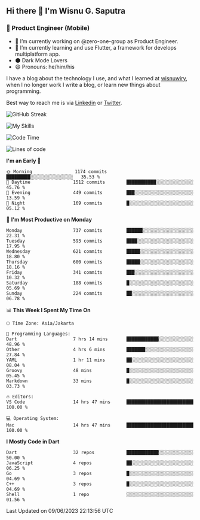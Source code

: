 ## Hi there 👋 I'm Wisnu G. Saputra

### :mobile_phone_off: Product Engineer (Mobile)

- 🔭 I’m currently working on @zero-one-group as Product Engineer.
- 🌱 I’m currently learning and use Flutter, a framework for develops multiplatform app.
- 🌑 Dark Mode Lovers
- 😄 Pronouns: he/him/his

I have a blog about the technology I use, and what I learned at [wisnuwiry](https://wisnuwiry.space/), when I no longer work I write a blog, or learn new things about programming.

Best way to reach me is via [Linkedin](https://www.linkedin.com/in/wisnu-saputra/) or [Twitter](https://twitter.com/wisnuwiry).

![GitHub Streak](https://streak-stats.demolab.com?user=wisnuwiry&theme=dark&hide_border=true)

![My Skills](https://skillicons.dev/icons?i=dart,flutter,kotlin,swift,go,js,css,neovim,git,linux&perline=5)

<!--START_SECTION:waka-->
![Code Time](http://img.shields.io/badge/Code%20Time-508%20hrs%2055%20mins-blue)

![Lines of code](https://img.shields.io/badge/From%20Hello%20World%20I%27ve%20Written-4.6%20million%20lines%20of%20code-blue)

**I'm an Early 🐤** 

```text
🌞 Morning                1174 commits        █████████░░░░░░░░░░░░░░░░   35.53 % 
🌆 Daytime                1512 commits        ███████████░░░░░░░░░░░░░░   45.76 % 
🌃 Evening                449 commits         ███░░░░░░░░░░░░░░░░░░░░░░   13.59 % 
🌙 Night                  169 commits         █░░░░░░░░░░░░░░░░░░░░░░░░   05.12 % 
```
📅 **I'm Most Productive on Monday** 

```text
Monday                   737 commits         ██████░░░░░░░░░░░░░░░░░░░   22.31 % 
Tuesday                  593 commits         ████░░░░░░░░░░░░░░░░░░░░░   17.95 % 
Wednesday                621 commits         █████░░░░░░░░░░░░░░░░░░░░   18.80 % 
Thursday                 600 commits         █████░░░░░░░░░░░░░░░░░░░░   18.16 % 
Friday                   341 commits         ███░░░░░░░░░░░░░░░░░░░░░░   10.32 % 
Saturday                 188 commits         █░░░░░░░░░░░░░░░░░░░░░░░░   05.69 % 
Sunday                   224 commits         ██░░░░░░░░░░░░░░░░░░░░░░░   06.78 % 
```


📊 **This Week I Spent My Time On** 

```text
🕑︎ Time Zone: Asia/Jakarta

💬 Programming Languages: 
Dart                     7 hrs 14 mins       ████████████░░░░░░░░░░░░░   48.96 % 
Other                    4 hrs 6 mins        ███████░░░░░░░░░░░░░░░░░░   27.84 % 
YAML                     1 hr 11 mins        ██░░░░░░░░░░░░░░░░░░░░░░░   08.04 % 
Groovy                   48 mins             █░░░░░░░░░░░░░░░░░░░░░░░░   05.45 % 
Markdown                 33 mins             █░░░░░░░░░░░░░░░░░░░░░░░░   03.73 % 

🔥 Editors: 
VS Code                  14 hrs 47 mins      █████████████████████████   100.00 % 

💻 Operating System: 
Mac                      14 hrs 47 mins      █████████████████████████   100.00 % 
```

**I Mostly Code in Dart** 

```text
Dart                     32 repos            ████████████░░░░░░░░░░░░░   50.00 % 
JavaScript               4 repos             ██░░░░░░░░░░░░░░░░░░░░░░░   06.25 % 
Go                       3 repos             █░░░░░░░░░░░░░░░░░░░░░░░░   04.69 % 
C++                      3 repos             █░░░░░░░░░░░░░░░░░░░░░░░░   04.69 % 
Shell                    1 repo              ░░░░░░░░░░░░░░░░░░░░░░░░░   01.56 % 
```




 Last Updated on 09/06/2023 22:13:56 UTC
<!--END_SECTION:waka-->
